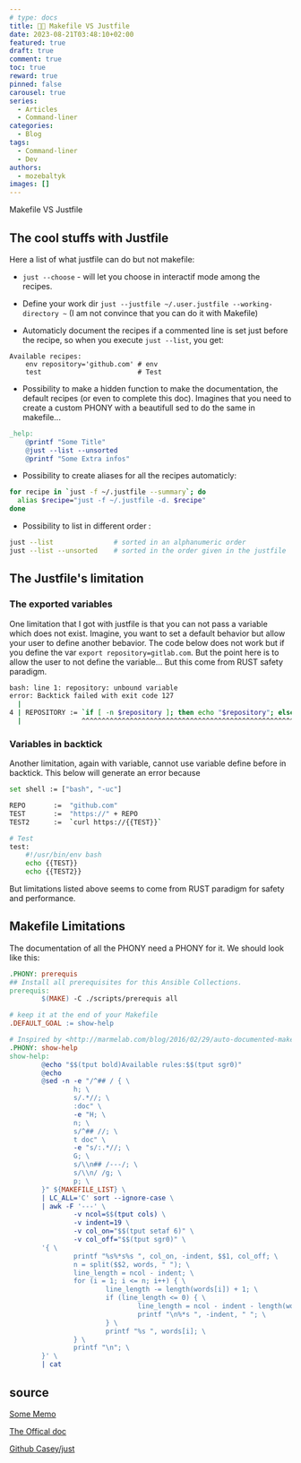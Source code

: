 ```yaml
---
# type: docs 
title: 👷👮 Makefile VS Justfile
date: 2023-08-21T03:48:10+02:00
featured: true
draft: true
comment: true
toc: true
reward: true
pinned: false
carousel: true
series:
  - Articles
  - Command-liner
categories:
  - Blog
tags:
  - Command-liner
  - Dev
authors:
  - mozebaltyk
images: []
---
```


Makefile VS Justfile

<!--more-->

## The cool stuffs with Justfile

Here a list of what justfile can do but not makefile:

* `just --choose` - will let you choose in interactif mode among the recipes.   

* Define your work dir `just --justfile ~/.user.justfile --working-directory ~` (I am not convince that you can do it with Makefile) 

* Automaticly document the recipes if a commented line is set just before the recipe, so when you execute `just --list`, you get: 

```text
Available recipes:
    env repository='github.com' # env
    test                        # Test
```

* Possibility to make a hidden function to make the documentation, the default recipes (or even to complete this doc). 
Imagines that you need to create a custom PHONY with a beautifull sed to do the same in makefile... 

```makefile
_help:
    @printf "Some Title"
    @just --list --unsorted
    @printf "Some Extra infos"
```

* Possibility to create aliases for all the recipes automaticly: 

```bash
for recipe in `just -f ~/.justfile --summary`; do
  alias $recipe="just -f ~/.justfile -d. $recipe"
done
```

* Possibility to list in different order :

```bash
just --list               # sorted in an alphanumeric order  
just --list --unsorted    # sorted in the order given in the justfile
```


## The Justfile's limitation

### The exported variables

One limitation that I got with justfile is that you can not pass a variable which does not exist. Imagine, you want to set a default behavior but allow your user to define another bebavior. The code below does not work but if you define the var `export repository=gitlab.com`. But the point here is to allow the user to not define the variable... But this come from RUST safety paradigm. 

```bash 
bash: line 1: repository: unbound variable
error: Backtick failed with exit code 127
  |
4 | REPOSITORY := `if [ -n $repository ]; then echo "$repository"; else echo "github.com"; fi`
  |               ^^^^^^^^^^^^^^^^^^^^^^^^^^^^^^^^^^^^^^^^^^^^^^^^^^^^^^^^^^^^^^^^^^^^^^^^^^^^
```

### Variables in backtick

Another limitation, again with variable, cannot use variable define before in backtick. This below will generate an error because 

```bash
set shell := ["bash", "-uc"]

REPO       :=  "github.com"
TEST       :=  "https://" + REPO
TEST2      :=  `curl https://{{TEST}}`

# Test
test:
    #!/usr/bin/env bash
    echo {{TEST}}
    echo {{TEST2}}
```

But limitations listed above seems to come from RUST paradigm for safety and performance.


## Makefile Limitations

The documentation of all the PHONY need a PHONY for it. We should look like this: 

```makefile
.PHONY: prerequis
## Install all prerequisites for this Ansible Collections.
prerequis:
        $(MAKE) -C ./scripts/prerequis all

# keep it at the end of your Makefile
.DEFAULT_GOAL := show-help

# Inspired by <http://marmelab.com/blog/2016/02/29/auto-documented-makefile.html>
.PHONY: show-help
show-help:
        @echo "$$(tput bold)Available rules:$$(tput sgr0)"
        @echo
        @sed -n -e "/^## / { \
                h; \
                s/.*//; \
                :doc" \
                -e "H; \
                n; \
                s/^## //; \
                t doc" \
                -e "s/:.*//; \
                G; \
                s/\\n## /---/; \
                s/\\n/ /g; \
                p; \
        }" ${MAKEFILE_LIST} \
        | LC_ALL='C' sort --ignore-case \
        | awk -F '---' \
                -v ncol=$$(tput cols) \
                -v indent=19 \
                -v col_on="$$(tput setaf 6)" \
                -v col_off="$$(tput sgr0)" \
        '{ \
                printf "%s%*s%s ", col_on, -indent, $$1, col_off; \
                n = split($$2, words, " "); \
                line_length = ncol - indent; \
                for (i = 1; i <= n; i++) { \
                        line_length -= length(words[i]) + 1; \
                        if (line_length <= 0) { \
                                line_length = ncol - indent - length(words[i]) - 1; \
                                printf "\n%*s ", -indent, " "; \
                        } \
                        printf "%s ", words[i]; \
                } \
                printf "\n"; \
        }' \
        | cat
```

## source

[Some Memo](https://cheatography.com/linux-china/cheat-sheets/justfile/)

[The Offical doc](https://just.systems/man/en/)

[Github Casey/just](https://github.com/casey/just)
